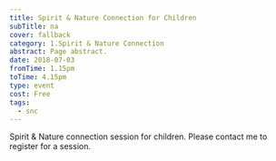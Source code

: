 ```yaml
---
title: Spirit & Nature Connection for Children
subTitle: na
cover: fallback
category: 1.Spirit & Nature Connection
abstract: Page abstract.
date: 2018-07-03
fromTime: 1.15pm
toTime: 4.15pm
type: event
cost: Free
tags:
  - snc
---
```


Spirit & Nature connection session for children. Please contact me to register for a session.

